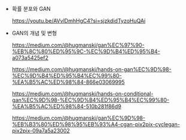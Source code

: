 - 확률 분포와 GAN

  https://youtu.be/AVvlDmhHgC4?si=sjzkdidTyzoHuQAi

- GAN의 개념 및 변형
  
  https://medium.com/@hugmanskj/gan%EC%97%90-%EB%8C%80%ED%95%9C-%EC%9D%B4%ED%95%B4-a073a5425ef2
  
  https://medium.com/@hugmanskj/hands-on-gan%EC%9D%98-%EC%9D%B4%ED%95%B4%EC%99%80-%EA%B5%AC%ED%98%84-866e03069995
  
  https://medium.com/@hugmanskj/hands-on-conditional-gan%EC%9D%98-%EC%9D%B4%ED%95%B4%EC%99%80-%EA%B5%AC%ED%98%84-510b281f86d9
  
  https://medium.com/@hugmanskj/gan%EC%9D%98-%EB%B3%80%ED%98%95%EB%93%A4-cgan-pix2pix-cyclegan-pix2pix-09a7a5a23002

